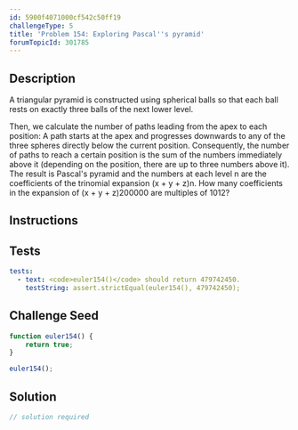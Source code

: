 ```yaml
---
id: 5900f4071000cf542c50ff19
challengeType: 5
title: 'Problem 154: Exploring Pascal''s pyramid'
forumTopicId: 301785
---
```


## Description
<section id='description'>
A triangular pyramid is constructed using spherical balls so that each ball rests on exactly three balls of the next lower level.

Then, we calculate the number of paths leading from the apex to each position:
A path starts at the apex and progresses downwards to any of the three spheres directly below the current position.
Consequently, the number of paths to reach a certain position is the sum of the numbers immediately above it (depending on the position, there are up to three numbers above it).
The result is Pascal's pyramid and the numbers at each level n are the coefficients of the trinomial expansion
(x + y + z)n.
How many coefficients in the expansion of (x + y + z)200000 are multiples of 1012?
</section>

## Instructions
<section id='instructions'>

</section>

## Tests
<section id='tests'>

```yml
tests:
  - text: <code>euler154()</code> should return 479742450.
    testString: assert.strictEqual(euler154(), 479742450);

```

</section>

## Challenge Seed
<section id='challengeSeed'>

<div id='js-seed'>

```js
function euler154() {
    return true;
}

euler154();
```

</div>



</section>

## Solution
<section id='solution'>

```js
// solution required
```

</section>
